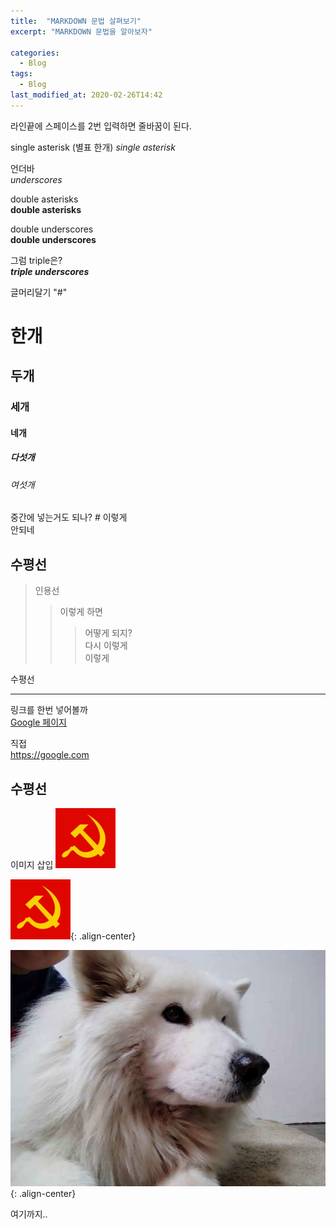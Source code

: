 ```yaml
---
title:  "MARKDOWN 문법 살펴보기"
excerpt: "MARKDOWN 문법을 알아보자"

categories:
  - Blog
tags:
  - Blog
last_modified_at: 2020-02-26T14:42
---
```



라인끝에 스페이스를 2번 입력하면  줄바꿈이 된다.

single asterisk (별표 한개)
*single asterisk*

언더바  
_underscores_

double asterisks  
**double asterisks**

double underscores  
__double underscores__

그럼 triple은?  
___triple underscores___


글머리달기  "#"

# 한개

## 두개

### 세개

#### 네개

##### 다섯개

###### 여섯개

중간에 넣는거도 되나? # 이렇게  
안되네

수평선
-------------

>인용선
>>이렇게 하면
>>>어떻게 되지?    
>>다시 이렇게   
>이렇게  


수평선
* * *

링크를 한번 넣어볼까   
[Google 페이지](https://google.com)

직접  
<https://google.com>

수평선
----

이미지 삽입
![](/assets/images/80.png)

![](/assets/images/80.png){: .align-center}

![봄이 사진](/assets/images/IMG_20191221_210758.jpg "우리 봄이 사진"){: .align-center}

여기까지..



